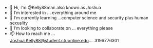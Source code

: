 - 👋 Hi, I’m @Kelly88man also known as Joshua
- 👀 I’m interested in ... everything around me
- 🌱 I’m currently learning ...computer science and security plus human sexuality
- 💞️ I’m looking to collaborate on ... everything please
- 📫 How to reach me ... Joshua.Kelly88@student.ctuonline.edu.....3196776301

<!---
Kelly88man/Kelly88man is a ✨ special ✨ repository because its `README.md` (this file) appears on your GitHub profile.
You can click the Preview link to take a look at your changes.
--->

